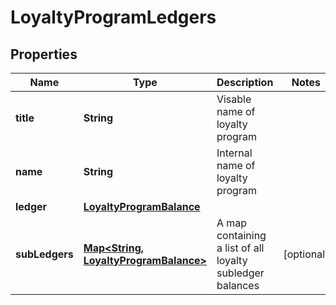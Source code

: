
# LoyaltyProgramLedgers

## Properties
Name | Type | Description | Notes
------------ | ------------- | ------------- | -------------
**title** | **String** | Visable name of loyalty program | 
**name** | **String** | Internal name of loyalty program | 
**ledger** | [**LoyaltyProgramBalance**](LoyaltyProgramBalance.md) |  | 
**subLedgers** | [**Map&lt;String, LoyaltyProgramBalance&gt;**](LoyaltyProgramBalance.md) | A map containing a list of all loyalty subledger balances |  [optional]



